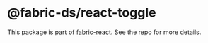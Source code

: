 # @fabric-ds/react-toggle

This package is part of
[fabric-react](https://github.com/fabric-ds/react). See the repo for
more details.
